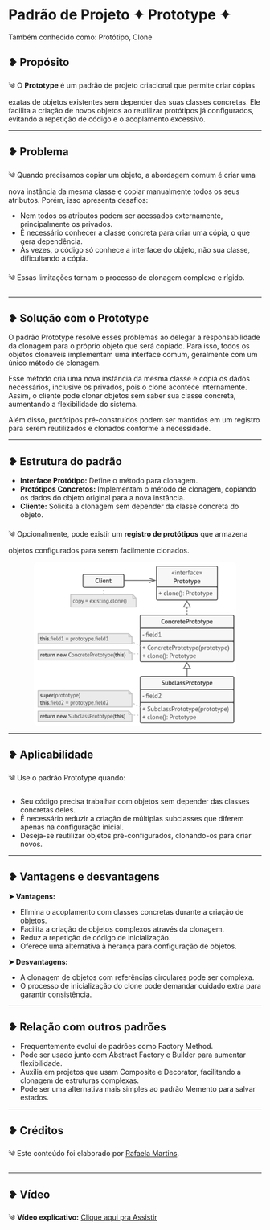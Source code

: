 # Padrão de Projeto ✦ Prototype ✦

Também conhecido como: Protótipo, Clone

## ❥ Propósito

༄ O **Prototype** é um padrão de projeto criacional que permite criar cópias exatas de objetos existentes sem depender das suas classes concretas. Ele facilita a criação de novos objetos ao reutilizar protótipos já configurados, evitando a repetição de código e o acoplamento excessivo.

---

## ❥ Problema

༄ Quando precisamos copiar um objeto, a abordagem comum é criar uma nova instância da mesma classe e copiar manualmente todos os seus atributos. Porém, isso apresenta desafios:

- Nem todos os atributos podem ser acessados externamente, principalmente os privados.
- É necessário conhecer a classe concreta para criar uma cópia, o que gera dependência.
- Às vezes, o código só conhece a interface do objeto, não sua classe, dificultando a cópia.

༄ Essas limitações tornam o processo de clonagem complexo e rígido.

---

## ❥ Solução com o Prototype

O padrão Prototype resolve esses problemas ao delegar a responsabilidade da clonagem para o próprio objeto que será copiado. Para isso, todos os objetos clonáveis implementam uma interface comum, geralmente com um único método de clonagem.

Esse método cria uma nova instância da mesma classe e copia os dados necessários, inclusive os privados, pois o clone acontece internamente. Assim, o cliente pode clonar objetos sem saber sua classe concreta, aumentando a flexibilidade do sistema.

Além disso, protótipos pré-construídos podem ser mantidos em um registro para serem reutilizados e clonados conforme a necessidade.

---

## ❥ Estrutura do padrão

- **Interface Protótipo:** Define o método para clonagem.
- **Protótipos Concretos:** Implementam o método de clonagem, copiando os dados do objeto original para a nova instância.
- **Cliente:** Solicita a clonagem sem depender da classe concreta do objeto.

༄ Opcionalmente, pode existir um **registro de protótipos** que armazena objetos configurados para serem facilmente clonados.

<img src="./image.png" alt="Diagrama do padrão Prototype" style="border-radius: 10px; max-width: 80%; display: block; margin: 0 auto;">


---

## ❥ Aplicabilidade

༄ Use o padrão Prototype quando:

- Seu código precisa trabalhar com objetos sem depender das classes concretas deles.
- É necessário reduzir a criação de múltiplas subclasses que diferem apenas na configuração inicial.
- Deseja-se reutilizar objetos pré-configurados, clonando-os para criar novos.

---

## ❥ Vantagens e desvantagens

**➤ Vantagens:**

- Elimina o acoplamento com classes concretas durante a criação de objetos.
- Facilita a criação de objetos complexos através da clonagem.
- Reduz a repetição de código de inicialização.
- Oferece uma alternativa à herança para configuração de objetos.

**➤ Desvantagens:**

- A clonagem de objetos com referências circulares pode ser complexa.
- O processo de inicialização do clone pode demandar cuidado extra para garantir consistência.

---

## ❥ Relação com outros padrões

- Frequentemente evolui de padrões como Factory Method.
- Pode ser usado junto com Abstract Factory e Builder para aumentar flexibilidade.
- Auxilia em projetos que usam Composite e Decorator, facilitando a clonagem de estruturas complexas.
- Pode ser uma alternativa mais simples ao padrão Memento para salvar estados.

---

## ❥ Créditos

༄ Este conteúdo foi elaborado por [Rafaela Martins](https://github.com/rafaeladmm).

---

## ❥ Vídeo

༄ **Vídeo explicativo:** [Clique aqui pra Assistir](https://drive.google.com/drive/folders/17ZGb3AmYrQe1YJsX7g76sYVHZEYdwgkF?usp=drive_link)